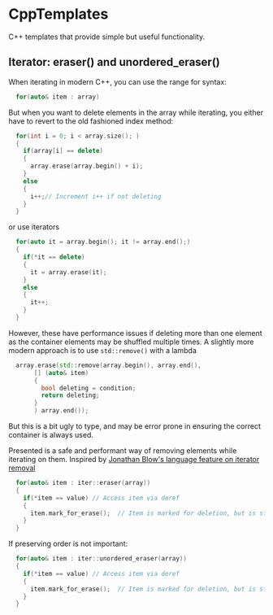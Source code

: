 # CppTemplates
C++ templates that provide simple but useful functionality.

## Iterator: eraser() and unordered_eraser()
When iterating in modern C++, you can use the range for syntax:
```c++
  for(auto& item : array)
```
  
But when you want to delete elements in the array while iterating, you either have to revert to the old fashioned index method:

```c++
  for(int i = 0; i < array.size(); )
  {
    if(array[i] == delete)
    {
      array.erase(array.begin() + i);
    }
    else
    {
      i++;// Increment i++ if not deleting 
    }
  }
```
  or use iterators
```c++  
  for(auto it = array.begin(); it != array.end();)
  {
    if(*it == delete)
    {
      it = array.erase(it);
    }
    else
    {
      it++;
    }
  }
```
  
However, these have performance issues if deleting more than one element as the container elements may be shuffled multiple times.
A slightly more modern approach is to use ```std::remove()``` with a lambda
```c++    
  array.erase(std::remove(array.begin(), array.end(), 
       [] (auto& item)
       {
         bool deleting = condition;
         return deleting;
       }
       ) array.end());
```
  
But this is a bit ugly to type, and may be error prone in ensuring the correct container is always used.

Presented is a safe and performant way of removing elements while iterating on them.
Inspired by [Jonathan Blow's language feature on iterator removal](https://youtu.be/-UPFH0eWHEI?list=PLmV5I2fxaiCKfxMBrNsU1kgKJXD3PkyxO&t=2017)
```c++   
  for(auto& item : iter::eraser(array))
  {
    if(*item == value) // Access item via deref
    {
      item.mark_for_erase();  // Item is marked for deletion, but is still valid until end of loop iteration
    }
  }
```
If preserving order is not important:
```c++   
  for(auto& item : iter::unordered_eraser(array))
  {
    if(*item == value) // Access item via deref
    {
      item.mark_for_erase();  // Item is marked for deletion, but is still valid until end of loop iteration
    }
  }
```

